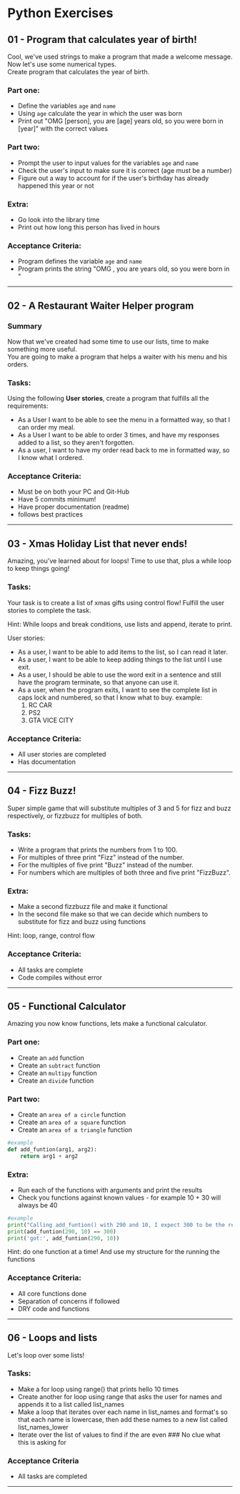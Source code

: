 # Python Exercises

## 01 - Program that calculates year of birth!
Cool, we've used strings to make a program that made a welcome message. Now let's use some numerical types.  
Create program that calculates the year of birth.

### Part one:
* Define the variables `age` and `name`
* Using `age` calculate the year in which the user was born
* Print out "OMG [person], you are [age] years old, so you were born in [year]" with the correct values

### Part two:
* Prompt the user to input values for the variables `age` and `name`
* Check the user's input to make sure it is correct (age must be a number)
* Figure out a way to account for if the user's birthday has already happened this year or not

### Extra:
* Go look into the library time
* Print out how long this person has lived in hours

### Acceptance Criteria: 
* Program defines the variable `age` and `name`
* Program prints the string "OMG <person>, you are <age> years old, so you were born in <year>"

--------------------------------------------------------

## 02 - A Restaurant Waiter Helper program

### Summary
Now that we've created had some time to use our lists, time to make something more useful.  
You are going to make a program that helps a waiter with his menu and his orders.

### Tasks:
Using the following **User stories**, create a program that fulfills all the requirements:  
* As a User I want to be able to see the menu in a formatted way, so that I can order my meal.
* As a User I want to be able to order 3 times, and have my responses added to a list, so they aren't forgotten.
* As a user, I want to have my order read back to me in formatted way, so I know what I ordered.

### Acceptance Criteria:
* Must be on both your PC and Git-Hub
* Have 5 commits minimum!
* Have proper documentation (readme)
* follows best practices

----------------------------------------------------------
## 03 - Xmas Holiday List that never ends!
Amazing, you've learned about for loops!
Time to use that, plus a while loop to keep things going!

### Tasks:
Your task is to create a list of xmas gifts using control flow!
Fulfill the user stories to complete the task.

Hint: While loops and break conditions, use lists and append, iterate to print.

User stories:
* As a user, I want to be able to add items to the list, so I can read it later.
* As a user, I want to be able to keep adding things to the list until I use exit.
* As a user, I should be able to use the word exit in a sentence and still have the program terminate, so that anyone can use it.
* As a user, when the program exits, I want to see the complete list in caps lock and numbered, so that I know what to buy. example:
  1. RC CAR
  2. PS2
  3. GTA VICE CITY

### Acceptance Criteria:

* All user stories are completed
* Has documentation

----------------------------------------------------------
## 04 - Fizz Buzz!
Super simple game that will substitute multiples of 3 and 5 for fizz and buzz respectively, or fizzbuzz for multiples of both.

### Tasks:
* Write a program that prints the numbers from 1 to 100.
* For multiples of three print "Fizz" instead of the number.
* For the multiples of five print "Buzz" instead of the number.
* For numbers which are multiples of both three and five print "FizzBuzz".

### Extra:
* Make a second fizzbuzz file and make it functional
* In the second file make so that we can decide which numbers to substitute for fizz and buzz using functions

Hint: loop, range, control flow

### Acceptance Criteria:
* All tasks are complete
* Code compiles without error

------------------------------------------------
## 05 - Functional Calculator
Amazing you now know functions, lets make a functional calculator.

### Part one:
* Create an `add` function
* Create an `subtract` function
* Create an `multipy` function
* Create an `divide` function

### Part two:
* Create an `area of a circle` function
* Create an `area of a square` function
* Create an `area of a triangle` function
```python
#example
def add_funtion(arg1, arg2):
    return arg1 + arg2
```

### Extra:
* Run each of the functions with arguments and print the results
* Check you functions against known values - for example 10 + 30 will always be 40

```python
#example
print("Calling add_funtion() with 290 and 10, I expect 300 to be the result")
print(add_funtion(290, 10) == 300)
print('got:', add_funtion(290, 10))
```

Hint: do one function at a time! And use my structure for the running the functions

### Acceptance Criteria:
* All core functions done
* Separation of concerns if followed
* DRY code and functions  

----------------------------------------------
## 06 - Loops and lists
Let's loop over some lists!

### Tasks:

* Make a for loop using range() that prints hello 10 times
* Create another for loop using range that asks the user for names and appends it to a list called list_names
* Make a loop that iterates over each name in list_names and format's so that each name is lowercase, then add these names to a new list called list_names_lower
* Iterate over the list of values to find if the are even ### No clue what this is asking for

### Acceptance Criteria
* All tasks are completed

---------------------------------------------------------------- 